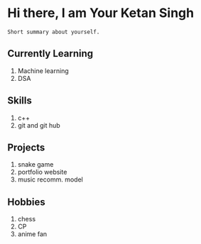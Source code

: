 # Hi there, I am Your Ketan Singh

```
Short summary about yourself.
```

## Currently Learning
1. Machine learning
1. DSA

## Skills
1. c++
1. git and git hub

## Projects
1. snake game
1. portfolio website
1. music recomm. model

## Hobbies
1. chess
1. CP
1. anime fan
